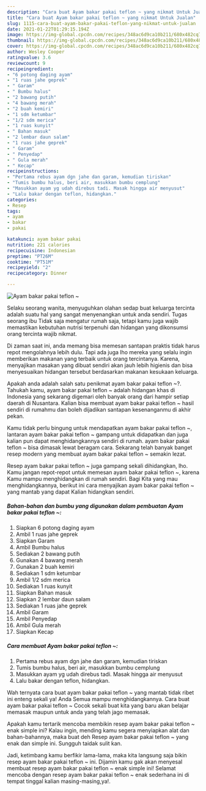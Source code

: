 ```yaml
---
description: "Cara buat Ayam bakar pakai teflon ~ yang nikmat Untuk Jualan"
title: "Cara buat Ayam bakar pakai teflon ~ yang nikmat Untuk Jualan"
slug: 1115-cara-buat-ayam-bakar-pakai-teflon-yang-nikmat-untuk-jualan
date: 2021-01-22T01:29:15.194Z
image: https://img-global.cpcdn.com/recipes/348ac6d9ca10b211/680x482cq70/ayam-bakar-pakai-teflon-foto-resep-utama.jpg
thumbnail: https://img-global.cpcdn.com/recipes/348ac6d9ca10b211/680x482cq70/ayam-bakar-pakai-teflon-foto-resep-utama.jpg
cover: https://img-global.cpcdn.com/recipes/348ac6d9ca10b211/680x482cq70/ayam-bakar-pakai-teflon-foto-resep-utama.jpg
author: Wesley Cooper
ratingvalue: 3.6
reviewcount: 9
recipeingredient:
- "6 potong daging ayam"
- "1 ruas jahe geprek"
- " Garam"
- " Bumbu halus"
- "2 bawang putih"
- "4 bawang merah"
- "2 buah kemiri"
- "1 sdm ketumbar"
- "1/2 sdm merica"
- "1 ruas kunyit"
- " Bahan masuk"
- "2 lembar daun salam"
- "1 ruas jahe geprek"
- " Garam"
- " Penyedap"
- " Gula merah"
- " Kecap"
recipeinstructions:
- "Pertama rebus ayam dgn jahe dan garam, kemudian tiriskan"
- "Tumis bumbu halus, beri air, masukkan bumbu cemplung"
- "Masukkan ayam yg udah direbus tadi. Masak hingga air menyusut"
- "Lalu bakar dengan teflon, hidangkan."
categories:
- Resep
tags:
- ayam
- bakar
- pakai

katakunci: ayam bakar pakai 
nutrition: 221 calories
recipecuisine: Indonesian
preptime: "PT26M"
cooktime: "PT51M"
recipeyield: "2"
recipecategory: Dinner

---
```



![Ayam bakar pakai teflon ~](https://img-global.cpcdn.com/recipes/348ac6d9ca10b211/680x482cq70/ayam-bakar-pakai-teflon-foto-resep-utama.jpg)

Selaku seorang wanita, menyuguhkan olahan sedap buat keluarga tercinta adalah suatu hal yang sangat menyenangkan untuk anda sendiri. Tugas seorang ibu Tidak saja mengatur rumah saja, tetapi kamu juga wajib memastikan kebutuhan nutrisi terpenuhi dan hidangan yang dikonsumsi orang tercinta wajib nikmat.

Di zaman  saat ini, anda memang bisa memesan santapan praktis tidak harus repot mengolahnya lebih dulu. Tapi ada juga lho mereka yang selalu ingin memberikan makanan yang terbaik untuk orang tercintanya. Karena, menyajikan masakan yang dibuat sendiri akan jauh lebih higienis dan bisa menyesuaikan hidangan tersebut berdasarkan makanan kesukaan keluarga. 



Apakah anda adalah salah satu penikmat ayam bakar pakai teflon ~?. Tahukah kamu, ayam bakar pakai teflon ~ adalah hidangan khas di Indonesia yang sekarang digemari oleh banyak orang dari hampir setiap daerah di Nusantara. Kalian bisa membuat ayam bakar pakai teflon ~ hasil sendiri di rumahmu dan boleh dijadikan santapan kesenanganmu di akhir pekan.

Kamu tidak perlu bingung untuk mendapatkan ayam bakar pakai teflon ~, lantaran ayam bakar pakai teflon ~ gampang untuk didapatkan dan juga kalian pun dapat menghidangkannya sendiri di rumah. ayam bakar pakai teflon ~ bisa dimasak lewat beragam cara. Sekarang telah banyak banget resep modern yang membuat ayam bakar pakai teflon ~ semakin lezat.

Resep ayam bakar pakai teflon ~ juga gampang sekali dihidangkan, lho. Kamu jangan repot-repot untuk memesan ayam bakar pakai teflon ~, karena Kamu mampu menghidangkan di rumah sendiri. Bagi Kita yang mau menghidangkannya, berikut ini cara menyajikan ayam bakar pakai teflon ~ yang mantab yang dapat Kalian hidangkan sendiri.

<!--inarticleads1-->

##### Bahan-bahan dan bumbu yang digunakan dalam pembuatan Ayam bakar pakai teflon ~:

1. Siapkan 6 potong daging ayam
1. Ambil 1 ruas jahe geprek
1. Siapkan  Garam
1. Ambil  Bumbu halus
1. Sediakan 2 bawang putih
1. Gunakan 4 bawang merah
1. Gunakan 2 buah kemiri
1. Sediakan 1 sdm ketumbar
1. Ambil 1/2 sdm merica
1. Sediakan 1 ruas kunyit
1. Siapkan  Bahan masuk
1. Siapkan 2 lembar daun salam
1. Sediakan 1 ruas jahe geprek
1. Ambil  Garam
1. Ambil  Penyedap
1. Ambil  Gula merah
1. Siapkan  Kecap




<!--inarticleads2-->

##### Cara membuat Ayam bakar pakai teflon ~:

1. Pertama rebus ayam dgn jahe dan garam, kemudian tiriskan
1. Tumis bumbu halus, beri air, masukkan bumbu cemplung
1. Masukkan ayam yg udah direbus tadi. Masak hingga air menyusut
1. Lalu bakar dengan teflon, hidangkan.




Wah ternyata cara buat ayam bakar pakai teflon ~ yang mantab tidak ribet ini enteng sekali ya! Anda Semua mampu menghidangkannya. Cara buat ayam bakar pakai teflon ~ Cocok sekali buat kita yang baru akan belajar memasak maupun untuk anda yang telah jago memasak.

Apakah kamu tertarik mencoba membikin resep ayam bakar pakai teflon ~ enak simple ini? Kalau ingin, mending kamu segera menyiapkan alat dan bahan-bahannya, maka buat deh Resep ayam bakar pakai teflon ~ yang enak dan simple ini. Sungguh taidak sulit kan. 

Jadi, ketimbang kamu berfikir lama-lama, maka kita langsung saja bikin resep ayam bakar pakai teflon ~ ini. Dijamin kamu gak akan menyesal membuat resep ayam bakar pakai teflon ~ enak simple ini! Selamat mencoba dengan resep ayam bakar pakai teflon ~ enak sederhana ini di tempat tinggal kalian masing-masing,ya!.

